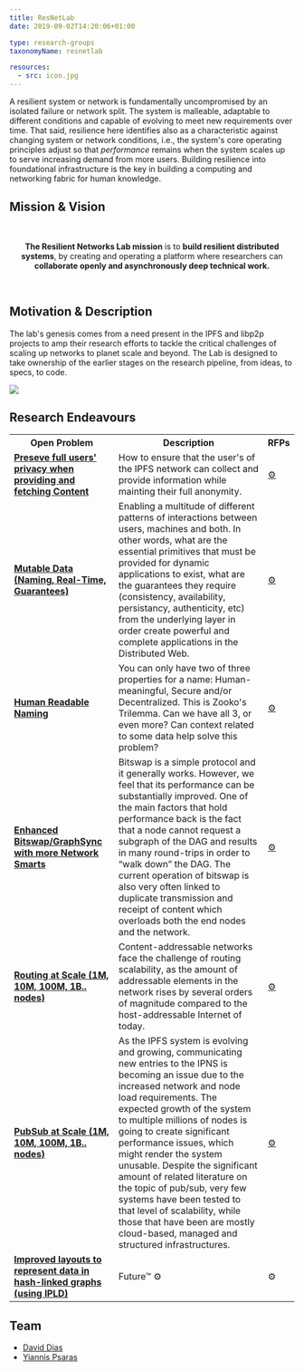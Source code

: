 ```yaml
---
title: ResNetLab
date: 2019-09-02T14:20:06+01:00

type: research-groups
taxonomyName: resnetlab

resources:
  - src: icon.jpg
---
```


A resilient system or network is fundamentally uncompromised by an isolated failure or network split. The system is malleable, adaptable to different conditions and capable of evolving to meet new requirements over time. That said, resilience here identifies also as a characteristic against changing system or network conditions, i.e., the system's core operating principles adjust so that *performance* remains when the system scales up to serve increasing demand from more users. Building resilience into foundational infrastructure is the key in building a computing and networking fabric for human knowledge.

<!--more-->

## Mission & Vision

<br/>
<p align="center">
  <strong>The Resilient Networks Lab mission</strong> is to <strong>build resilient distributed systems</strong>, by creating and operating a platform where researchers can <strong>collaborate openly and asynchronously deep technical work.</strong>
</p>
<br/>

## Motivation & Description

The lab's genesis comes from a need present in the IPFS and libp2p projects to amp their research efforts to tackle the critical challenges of scaling up networks to planet scale and beyond. The Lab is designed to take ownership of the earlier stages on the research pipeline, from ideas, to specs, to code.

![](/images/posts/research-pipeline-map.png)

## Research Endeavours

<table>
  <tr>
    <th><b>Open Problem</b></th>
    <th><b>Description</b></th>
    <th><b>RFPs</b></th>
  </tr>

  <tr>
    <td><b><a href="https://github.com/ipfs/notes/blob/master/OPEN_PROBLEMS/PRESERVE_USER_PRIVACY.md">Preseve full users' privacy when providing and fetching Content</a></b></td>
    <td>How to ensure that the user's of the IPFS network can collect and provide information while mainting their full anonymity.</td>
    <td><a href="https://github.com/protocol/ResNetLab/issues/15">⚙️</a></td>
  </tr>

  <tr>
    <td><b><a href="https://github.com/ipfs/notes/blob/master/OPEN_PROBLEMS/MUTABLE_DATA.md">Mutable Data (Naming, Real-Time, Guarantees)</a></b></td>
    <td>Enabling a multitude of different patterns of interactions between users, machines and both. In other words, what are the essential primitives that must be provided for dynamic applications to exist, what are the guarantees they require (consistency, availability, persistancy, authenticity, etc) from the underlying layer in order create powerful and complete applications in the Distributed Web.</td>
    <td><a href="https://github.com/protocol/ResNetLab/issues/15">⚙️</a></td>
  </tr>

  <tr>
    <td><b><a href="https://github.com/ipfs/notes/blob/master/OPEN_PROBLEMS/HUMAN_READABLE_NAMING.md">Human Readable Naming</a></b></td>
    <td>You can only have two of three properties for a name: Human-meaningful, Secure and/or Decentralized. This is Zooko's Trilemma. Can we have all 3, or even more? Can context related to some data help solve this problem?</td>
    <td><a href="https://github.com/protocol/ResNetLab/issues/15">⚙️</a></td>
  </tr>

  <tr>
    <td><b><a href="https://github.com/ipfs/notes/blob/master/OPEN_PROBLEMS/ENHANCED_BITSWAP_GRAPHSYNC.md">Enhanced Bitswap/GraphSync with more Network Smarts </a></b></td>
    <td>Bitswap is a simple protocol and it generally works. However, we feel that its performance can be substantially improved. One of the main factors that hold performance back is the fact that a node cannot request a subgraph of the DAG and results in many round-trips in order to “walk down” the DAG. The current operation of bitswap is also very often linked to duplicate transmission and receipt of content which overloads both the end nodes and the network.</td>
    <td><a href="https://github.com/protocol/ResNetLab/issues/15">⚙️</a></td>
  </tr>

  <tr>
    <td><b><a href="https://github.com/libp2p/notes/blob/master/OPEN_PROBLEMS/ROUTING_AT_SCALE.md">Routing at Scale (1M, 10M, 100M, 1B.. nodes)</a></b></td>
    <td>Content-addressable networks face the challenge of routing scalability, as the amount of addressable elements in the network rises by several orders of magnitude compared to the host-addressable Internet of today.</td>
    <td><a href="https://github.com/protocol/ResNetLab/issues/15">⚙️</a></td>
  </tr>

  <tr>
    <td><b><a href="https://github.com/libp2p/notes/blob/master/OPEN_PROBLEMS/PUBSUB_AT_SCALE.md">PubSub at Scale (1M, 10M, 100M, 1B.. nodes)</a></b></td>
    <td>As the IPFS system is evolving and growing, communicating new entries to the IPNS is becoming an issue due to the increased network and node load requirements. The expected growth of the system to multiple millions of nodes is going to create significant performance issues, which might render the system unusable. Despite the significant amount of related literature on the topic of pub/sub, very few systems have been tested to that level of scalability, while those that have been are mostly cloud-based, managed and structured infrastructures.</td>
    <td><a href="https://github.com/protocol/ResNetLab/issues/15">⚙️</a></td>
  </tr>

  <tr>
    <td><b><a href="https://github.com/ipfs/notes/pull/394">Improved layouts to represent data in hash-linked graphs (using IPLD) </a></b></td>
    <td>Future™ ⚙️</td>
    <td><a hred="https://github.com/protocol/ResNetLab/issues/15">⚙️</a></td>
  </tr>
</table>

## Team

- [David Dias](http://daviddias.me)
- [Yiannis Psaras](https://www.ee.ucl.ac.uk/~uceeips)
